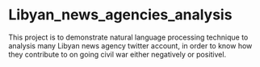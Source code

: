 # Libyan_news_agencies_analysis
This project is to demonstrate natural language processing technique to analysis many Libyan news agency twitter account, in order to know how they contribute to on going civil war either negatively or positivel. 
